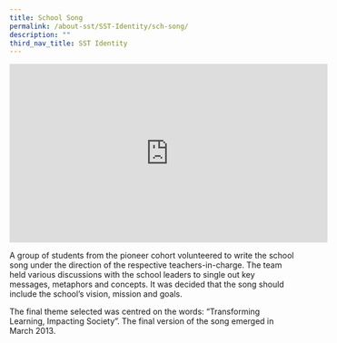 ```yaml
---
title: School Song
permalink: /about-sst/SST-Identity/sch-song/
description: ""
third_nav_title: SST Identity
---
```

<iframe width="560" height="315" src="https://www.youtube.com/embed/CJNOa9FJxm4" title="YouTube video player" frameborder="0" allow="accelerometer; autoplay; clipboard-write; encrypted-media; gyroscope; picture-in-picture; web-share" allowfullscreen=""></iframe>

A group of students from the pioneer cohort&nbsp;volunteered to write the school song under the direction of the respective teachers-in-charge. The team held various discussions with the school leaders to single out key messages, metaphors and concepts. It was decided that the song should include the school’s vision, mission and goals.

The final theme selected was centred on the words: “Transforming Learning, Impacting Society”. The final version of the song emerged in March 2013.